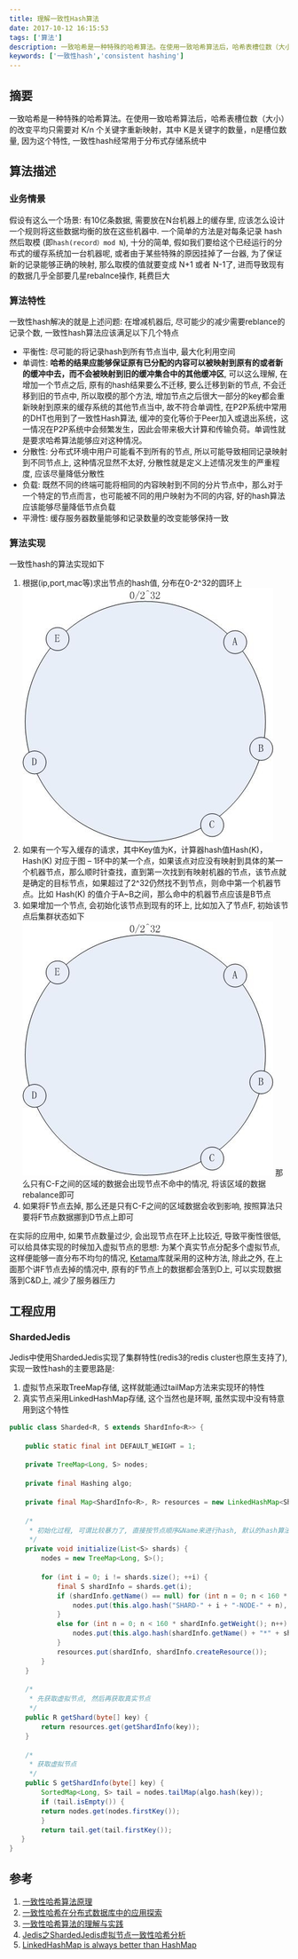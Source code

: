 ```yaml
---
title: 理解一致性Hash算法
date: 2017-10-12 16:15:53
tags: ['算法']
description: 一致哈希是一种特殊的哈希算法。在使用一致哈希算法后，哈希表槽位数（大小）的改变平均只需要对 K/n 个关键字重新映射，其中K是关键字的数量，n是槽位数量
keywords: ['一致性hash','consistent hashing']
---
```


## 摘要

一致哈希是一种特殊的哈希算法。在使用一致哈希算法后，哈希表槽位数（大小）的改变平均只需要对 K/n 个关键字重新映射，其中  K是关键字的数量，n是槽位数量, 因为这个特性, 一致性hash经常用于分布式存储系统中

## 算法描述

### 业务情景
假设有这么一个场景: 有10亿条数据, 需要放在N台机器上的缓存里, 应该怎么设计一个规则将这些数据均衡的放在这些机器中. 一个简单的方法是对每条记录 hash 然后取模 (即`hash(record）mod N`), 十分的简单, 假如我们要给这个已经运行的分布式的缓存系统加一台机器呢, 或者由于某些特殊的原因挂掉了一台器, 为了保证新的记录能够正确的映射, 那么取模的值就要变成 N+1 或者 N-1了, 进而导致现有的数据几乎全部要几星rebalnce操作, 耗费巨大

### 算法特性
一致性hash解决的就是上述问题: 在增减机器后, 尽可能少的减少需要reblance的记录个数, 一致性hash算法应该满足以下几个特点

+ 平衡性: 尽可能的将记录hash到所有节点当中, 最大化利用空间
+ 单调性: **哈希的结果应能够保证原有已分配的内容可以被映射到原有的或者新的缓冲中去，而不会被映射到旧的缓冲集合中的其他缓冲区**, 可以这么理解, 在增加一个节点之后, 原有的hash结果要么不迁移, 要么迁移到新的节点, 不会迁移到旧的节点中, 所以取模的那个方法, 增加节点之后很大一部分的key都会重新映射到原来的缓存系统的其他节点当中, 故不符合单调性, 在P2P系统中常用的DHT也用到了一致性Hash算法, 缓冲的变化等价于Peer加入或退出系统，这一情况在P2P系统中会频繁发生，因此会带来极大计算和传输负荷。单调性就是要求哈希算法能够应对这种情况。
+ 分散性: 分布式环境中用户可能看不到所有的节点, 所以可能导致相同记录映射到不同节点上, 这种情况显然不太好, 分散性就是定义上述情况发生的严重程度, 应该尽量降低分散性
+ 负载: 既然不同的终端可能将相同的内容映射到不同的分片节点中，那么对于一个特定的节点而言，也可能被不同的用户映射为不同的内容, 好的hash算法应该能够尽量降低节点负载
+ 平滑性: 缓存服务器数量能够和记录数量的改变能够保持一致

### 算法实现
一致性hash的算法实现如下

1. 根据(ip,port,mac等)求出节点的hash值, 分布在0-2^32的圆环上
![](/image/2017-10/consistent-hash-1.png)
2. 如果有一个写入缓存的请求，其中Key值为K，计算器hash值Hash(K)， Hash(K) 对应于图 – 1环中的某一个点，如果该点对应没有映射到具体的某一个机器节点，那么顺时针查找，直到第一次找到有映射机器的节点，该节点就是确定的目标节点，如果超过了2^32仍然找不到节点，则命中第一个机器节点。比如 Hash(K) 的值介于A~B之间，那么命中的机器节点应该是B节点
3. 如果增加一个节点, 会初始化该节点到现有的环上, 比如加入了节点F, 初始该节点后集群状态如下
![](/image/2017-10/consistent-hash-1.png)
那么只有C-F之间的区域的数据会出现节点不命中的情况, 将该区域的数据rebalance即可
4. 如果将F节点去掉, 那么还是只有C-F之间的区域数据会收到影响, 按照算法只要将F节点数据挪到D节点上即可

在实际的应用中, 如果节点数量过少, 会出现节点在环上比较近, 导致平衡性很低, 可以给具体实现的时候加入虚拟节点的思想: 为某个真实节点分配多个虚拟节点, 这样便能够一直分布不均匀的情况, [Ketama](https://github.com/RJ/ketama)库就采用的这种方法, 除此之外, 在上面那个讲F节点去掉的情况中, 原有的F节点上的数据都会落到D上, 可以实现数据落到C&D上, 减少了服务器压力


## 工程应用

### ShardedJedis

Jedis中使用ShardedJedis实现了集群特性(redis3的redis cluster也原生支持了), 实现一致性hash的主要思路是:

1. 虚拟节点采取TreeMap存储, 这样就能通过tailMap方法来实现环的特性
2. 真实节点采用LinkedHashMap存储, 这个当然也是环啊, 虽然实现中没有特意用到这个特性

```java
public class Sharded<R, S extends ShardInfo<R>> {

    public static final int DEFAULT_WEIGHT = 1;

    private TreeMap<Long, S> nodes;

    private final Hashing algo;

    private final Map<ShardInfo<R>, R> resources = new LinkedHashMap<ShardInfo<R>, R>();

    /*
     * 初始化过程, 可谓比较暴力了, 直接按节点顺序&Name来进行hash, 默认的hash算法是MurmurHash
     */
    private void initialize(List<S> shards) {
        nodes = new TreeMap<Long, S>();

        for (int i = 0; i != shards.size(); ++i) {
            final S shardInfo = shards.get(i);
            if (shardInfo.getName() == null) for (int n = 0; n < 160 * shardInfo.getWeight(); n++) {
                nodes.put(this.algo.hash("SHARD-" + i + "-NODE-" + n), shardInfo);
            }
            else for (int n = 0; n < 160 * shardInfo.getWeight(); n++) {
                nodes.put(this.algo.hash(shardInfo.getName() + "*" + shardInfo.getWeight() + n), shardInfo);
            }
            resources.put(shardInfo, shardInfo.createResource());
        }
    }

    /*
     * 先获取虚拟节点, 然后再获取真实节点
     */
    public R getShard(byte[] key) {
        return resources.get(getShardInfo(key));
    }
    
    /*
     * 获取虚拟节点
     */
    public S getShardInfo(byte[] key) {
        SortedMap<Long, S> tail = nodes.tailMap(algo.hash(key));
        if (tail.isEmpty()) {
        return nodes.get(nodes.firstKey());
        }
        return tail.get(tail.firstKey());
   }
}
```

## 参考

1. [一致性哈希算法原理](http://www.cnblogs.com/lpfuture/p/5796398.html)
2. [一致性哈希在分布式数据库中的应用探索](https://github.com/digoal/blog/blob/master/201607/20160723_03.md)
3. [一致性哈希算法的理解与实践](https://yikun.github.io/2016/06/09/%E4%B8%80%E8%87%B4%E6%80%A7%E5%93%88%E5%B8%8C%E7%AE%97%E6%B3%95%E7%9A%84%E7%90%86%E8%A7%A3%E4%B8%8E%E5%AE%9E%E8%B7%B5/)
4. [Jedis之ShardedJedis虚拟节点一致性哈希分析](http://m635674608.iteye.com/blog/2297632)
5. [LinkedHashMap is always better than HashMap](https://publicobject.com/2016/02/08/linkedhashmap-is-always-better-than-hashmap/)